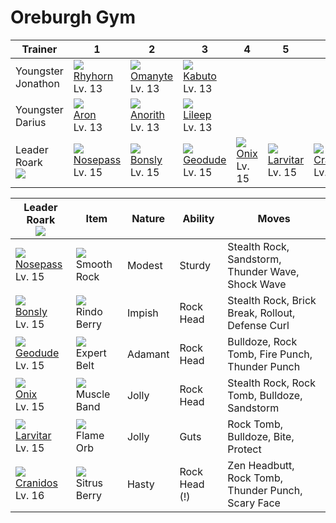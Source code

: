# Oreburgh Gym

Trainer                    | 1                                  | 2                                 | 3                                 | 4                              | 5                                  | 6                                  | 
---                        | ---                                | ---                               | ---                               | ---                            | ---                                | ---                                | 
Youngster Jonathon         | ![][111]<br> [Rhyhorn]<br> Lv. 13  | ![][138]<br> [Omanyte]<br> Lv. 13 | ![][140]<br> [Kabuto]<br> Lv. 13  | &nbsp;                         | &nbsp;                             | &nbsp;                             | 
Youngster Darius           | ![][304]<br> [Aron]<br> Lv. 13     | ![][347]<br> [Anorith]<br> Lv. 13 | ![][345]<br> [Lileep]<br> Lv. 13  | &nbsp;                         | &nbsp;                             | &nbsp;                             | 
Leader Roark<br>![][roark] | ![][299]<br> [Nosepass]<br> Lv. 15 | ![][438]<br> [Bonsly]<br> Lv. 15  | ![][074]<br> [Geodude]<br> Lv. 15 | ![][095]<br> [Onix]<br> Lv. 15 | ![][246]<br> [Larvitar]<br> Lv. 15 | ![][408]<br> [Cranidos]<br> Lv. 16 | 

Leader Roark<br>![][roark]         | Item                               | Nature  | Ability       | Moves                                              | 
---                                | ---                                | ---     | ---           | ---                                                | 
![][299]<br> [Nosepass]<br> Lv. 15 | ![][smooth-rock]<br> Smooth Rock   | Modest  | Sturdy        | Stealth Rock, Sandstorm, Thunder Wave, Shock Wave  | 
![][438]<br> [Bonsly]<br> Lv. 15   | ![][rindo-berry]<br> Rindo Berry   | Impish  | Rock Head     | Stealth Rock, Brick Break, Rollout, Defense Curl   | 
![][074]<br> [Geodude]<br> Lv. 15  | ![][expert-belt]<br> Expert Belt   | Adamant | Rock Head     | Bulldoze, Rock Tomb, Fire Punch, Thunder Punch     | 
![][095]<br> [Onix]<br> Lv. 15     | ![][muscle-band]<br> Muscle Band   | Jolly   | Rock Head     | Stealth Rock, Rock Tomb, Bulldoze, Sandstorm       | 
![][246]<br> [Larvitar]<br> Lv. 15 | ![][flame-orb]<br> Flame Orb       | Jolly   | Guts          | Rock Tomb, Bulldoze, Bite, Protect                 | 
![][408]<br> [Cranidos]<br> Lv. 16 | ![][sitrus-berry]<br> Sitrus Berry | Hasty   | Rock Head (!) | Zen Headbutt, Rock Tomb, Thunder Punch, Scary Face | 

[Geodude]: ../../pokemon_changes/074/
[Onix]: ../../pokemon_changes/095/
[Rhyhorn]: ../../pokemon_changes/111/
[Omanyte]: ../../pokemon_changes/138/
[Kabuto]: ../../pokemon_changes/140/
[Larvitar]: ../../pokemon_changes/246/
[Nosepass]: ../../pokemon_changes/299/
[Aron]: ../../pokemon_changes/304/
[Lileep]: ../../pokemon_changes/345/
[Anorith]: ../../pokemon_changes/347/
[Cranidos]: ../../pokemon_changes/408/
[Bonsly]: ../../pokemon_changes/438/
[expert-belt]: ../img/items/expert-belt.png
[flame-orb]: ../img/items/flame-orb.png
[muscle-band]: ../img/items/muscle-band.png
[rindo-berry]: ../img/items/rindo-berry.png
[sitrus-berry]: ../img/items/sitrus-berry.png
[smooth-rock]: ../img/items/smooth-rock.png
[074]: ../img/pokemon/074.png
[095]: ../img/pokemon/095.png
[111]: ../img/pokemon/111.png
[138]: ../img/pokemon/138.png
[140]: ../img/pokemon/140.png
[246]: ../img/pokemon/246.png
[299]: ../img/pokemon/299.png
[304]: ../img/pokemon/304.png
[345]: ../img/pokemon/345.png
[347]: ../img/pokemon/347.png
[408]: ../img/pokemon/408.png
[438]: ../img/pokemon/438.png
[roark]: ../img/trainer/roark.png
